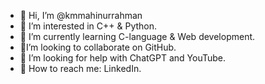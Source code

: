 - 👋 Hi, I’m @kmmahinurrahman
- 👀 I’m interested in C++ & Python. 
- 🌱 I’m currently learning C-language & Web development.
- 🤝I’m looking to collaborate on GitHub.
- 🧐 I’m looking for help with ChatGPT and YouTube.
- 🤚 How to reach me: LinkedIn.

<!---
mahinurrah/mahinurrah is a ✨ special ✨ repository because its `README.md` (this file) appears on your GitHub profile.
You can click the Preview link to take a look at your changes.
--->

